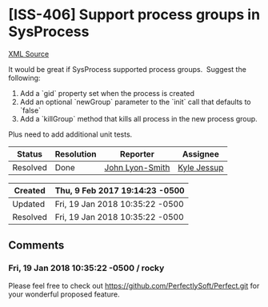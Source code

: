 # [ISS-406] Support process groups in SysProcess 

[XML Source](./xml/ISS-406.xml)
<p><p>It would be great if SysProcess supported process groups.  Suggest the following:</p>
<ol>
	<li>Add a `gid` property set when the process is created</li>
	<li>Add an optional `newGroup` parameter to the `init` call that defaults to `false`</li>
	<li>Add a `killGroup` method that kills all process in the new process group.</li>
</ol>


<p>Plus need to add additional unit tests.</p></p>





Status|Resolution|Reporter|Assignee
------|----------|--------|--------
Resolved|Done|[John Lyon-Smith](jlyonsmith)|[Kyle Jessup]($kjessup)





Created|Thu, 9 Feb 2017 19:14:23 -0500
-------|--------------
Updated|Fri, 19 Jan 2018 10:35:22 -0500
Resolved|Fri, 19 Jan 2018 10:35:22 -0500


## Comments




### Fri, 19 Jan 2018 10:35:22 -0500 / rocky 

<p><p>Please feel free to check out <a href="https://github.com/PerfectlySoft/Perfect.git" class="external-link" rel="nofollow">https://github.com/PerfectlySoft/Perfect.git</a> for your wonderful proposed feature.</p></p>


